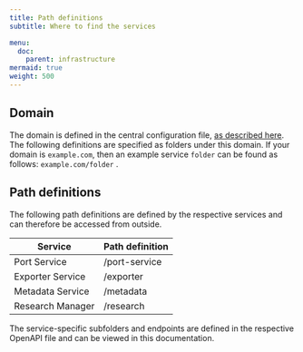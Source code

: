 ```yaml
---
title: Path definitions
subtitle: Where to find the services

menu:
  doc:
    parent: infrastructure
mermaid: true
weight: 500
---
```


## Domain

The domain is defined in the central configuration file, [as described here](/doc/getting-started/config/). The following definitions are specified as folders under this domain. If your domain is `example.com`, then an example service `folder` can be found as follows: `example.com/folder` .

## Path definitions

The following path definitions are defined by the respective services and can therefore be accessed from outside.

| Service          | Path definition |
| ---------------- | --------------- |
| Port Service     | /port-service   |
| Exporter Service | /exporter       |
| Metadata Service | /metadata       |
| Research Manager | /research       |

The service-specific subfolders and endpoints are defined in the respective OpenAPI file and can be viewed in this documentation.
